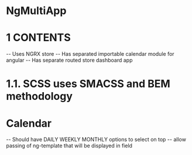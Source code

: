 # NgMultiApp

# 1 CONTENTS
-- Uses NGRX store
-- Has separated importable calendar module for angular
-- Has separate routed store dashboard app

# 1.1. SCSS uses SMACSS and BEM methodology

# Calendar
-- Should have DAILY WEEKLY MONTHLY options to select on top
-- allow passing of ng-template that will be displayed in field